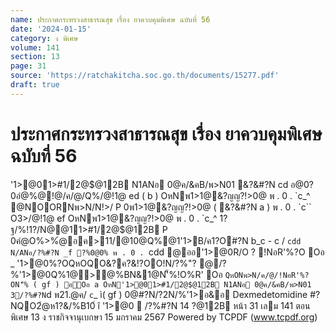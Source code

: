 ```yaml
---
name: ประกาศกระทรวงสาธารณสุข เรื่อง ยาควบคุมพิเศษ ฉบับที่ 56
date: '2024-01-15'
category: ง พิเศษ
volume: 141
section: 13
page: 31
source: 'https://ratchakitcha.soc.go.th/documents/15277.pdf'
draft: true
---
```


# ประกาศกระทรวงสาธารณสุข เรื่อง ยาควบคุมพิเศษ ฉบับที่ 56

'1>@01>#1/2@$@12B N1ANอ 0@ค/&คB/พ>N01 &?&#?N cd อ@0?0อํ@%@!@/ค/@/Q%/@!1@ ed ( b ) OหNพ1>1@&?ญญ?!>0@ พ . 0 . `c_^ @NOORNพ>N/N!>/ P 0พ1>1@&?ญญ?!>0@ ( &?&#?N a ) พ . 0 . `c`` O3>/@!1@ ef OหNพ1>1@&?ญญ?!>0@ พ . 0 . `c_^ 1?ฐ/%!1?/N@@11>#1/2@$@12B P 0คํ@O%>%ํ@อค>11/@10@Q%@1'1>B/ค1?O#?N b_c - c / `cdd N/ANอ/?%#?N _f ?%0@0% พ . 0 . `cdd @ออ'1>@0R/O ? !NอR'%?O Oอ _ '1>@0%?OQหOQO&?ค?&!?OO!N/?%"? @/?%'1>@0Q%1@>@%BN&1@N'็%!O%R' Oอ ` QหONพ>N/ค/@/!NอR'%?ON'็% ( gf ) อOอ a OหN'1>@01>#1/2@$@12B N1ANอ 0@ค/&คB/พ>N01 3/?%#?N `d พ21.@ค/ `c`_ ì( gf ) 0@#?N/?2N/%'1>อ&อ Dexmedetomidine #?NQO2ํ@ห1?&/%B10์ î '1>@0  /?%#?N 14 $?%/@ค/ พ . 0 . `c 66 3%N@% 01?OO/ 1?ฐ/%!1?/N@@11>#1/2@$@12B หน้า 31 เลม 141 ตอนพิเศษ 13 ง ราชกิจจานุเบกษา 15 มกราคม 2567 Powered by TCPDF (www.tcpdf.org)
